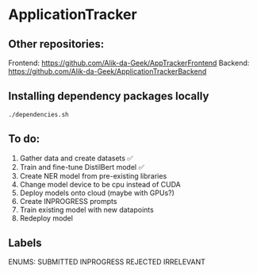 # ApplicationTracker

## Other repositories:
Frontend: https://github.com/Alik-da-Geek/AppTrackerFrontend
Backend: https://github.com/Alik-da-Geek/ApplicationTrackerBackend

## Installing dependency packages locally
```
./dependencies.sh
```

## To do:
1. Gather data and create datasets ✅
2. Train and fine-tune DistilBert model ✅
3. Create NER model from pre-existing libraries
4. Change model device to be cpu instead of CUDA
5. Deploy models onto cloud (maybe with GPUs?)
6. Create INPROGRESS prompts
7. Train existing model with new datapoints
8. Redeploy model

## Labels
ENUMS:
SUBMITTED
INPROGRESS
REJECTED
IRRELEVANT